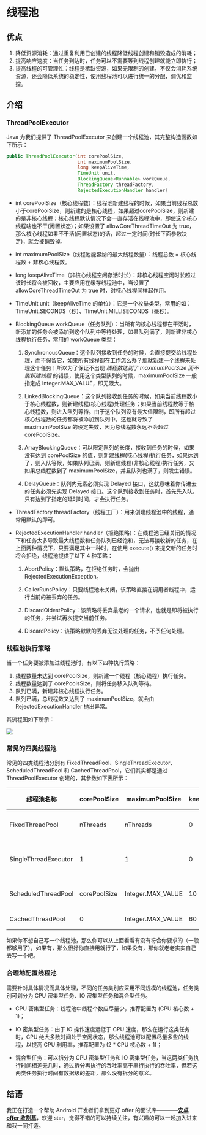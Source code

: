 # 线程池

## 优点

1. 降低资源消耗：通过重复利用已创建的线程降低线程创建和销毁造成的消耗；
2. 提高响应速度：当任务到达时，任务可以不需要等到线程创建就能立即执行；
3. 提高线程的可管理性：线程是稀缺资源，如果无限制的创建，不仅会消耗系统资源，还会降低系统的稳定性，使用线程池可以进行统一的分配，调优和监控。


## 介绍

### ThreadPoolExecutor

Java 为我们提供了 ThreadPoolExecutor 来创建一个线程池，其完整构造函数如下所示：

```java
public ThreadPoolExecutor(int corePoolSize,
                          int maximumPoolSize,
                          long keepAliveTime,
                          TimeUnit unit,
                          BlockingQueue<Runnable> workQueue,
                          ThreadFactory threadFactory,
                          RejectedExecutionHandler handler)
```

* int corePoolSize（核心线程数）：线程池新建线程的时候，如果当前线程总数小于corePoolSize，则新建的是核心线程，如果超过corePoolSize，则新建的是非核心线程；核心线程默认情况下会一直存活在线程池中，即使这个核心线程啥也不干(闲置状态)；如果设置了 allowCoreThreadTimeOut 为 true，那么核心线程如果不干活(闲置状态)的话，超过一定时间(时长下面参数决定)，就会被销毁掉。

* int maximumPoolSize（线程池能容纳的最大线程数量）：线程总数 = 核心线程数 + 非核心线程数。

* long keepAliveTime（非核心线程空闲存活时长）：非核心线程空闲时长超过该时长将会被回收，主要应用在缓存线程池中，当设置了 allowCoreThreadTimeOut 为 true 时，对核心线程同样起作用。

* TimeUnit unit（keepAliveTime 的单位）：它是一个枚举类型，常用的如：TimeUnit.SECONDS（秒）、TimeUnit.MILLISECONDS（毫秒）。

* BlockingQueue workQueue（任务队列）：当所有的核心线程都在干活时，新添加的任务会被添加到这个队列中等待处理，如果队列满了，则新建非核心线程执行任务，常用的 workQueue 类型：
  1. SynchronousQueue：这个队列接收到任务的时候，会直接提交给线程处理，而不保留它，如果所有线程都在工作怎么办？那就新建一个线程来处理这个任务！所以为了保证不出现 *线程数达到了 maximumPoolSize 而不能新建线程* 的错误，使用这个类型队列的时候，maximumPoolSize 一般指定成 Integer.MAX_VALUE，即无限大。

  2. LinkedBlockingQueue：这个队列接收到任务的时候，如果当前线程数小于核心线程数，则新建线程(核心线程)处理任务；如果当前线程数等于核心线程数，则进入队列等待。由于这个队列没有最大值限制，即所有超过核心线程数的任务都将被添加到队列中，这也就导致了 maximumPoolSize 的设定失效，因为总线程数永远不会超过 corePoolSize。

  3. ArrayBlockingQueue：可以限定队列的长度，接收到任务的时候，如果没有达到 corePoolSize 的值，则新建线程(核心线程)执行任务，如果达到了，则入队等候，如果队列已满，则新建线程(非核心线程)执行任务，又如果总线程数到了 maximumPoolSize，并且队列也满了，则发生错误。

  4. DelayQueue：队列内元素必须实现 Delayed 接口，这就意味着你传进去的任务必须先实现 Delayed 接口。这个队列接收到任务时，首先先入队，只有达到了指定的延时时间，才会执行任务。

* ThreadFactory threadFactory（线程工厂）：用来创建线程池中的线程，通常用默认的即可。

* RejectedExecutionHandler handler（拒绝策略）：在线程池已经关闭的情况下和任务太多导致最大线程数和任务队列已经饱和，无法再接收新的任务，在上面两种情况下，只要满足其中一种时，在使用 execute() 来提交新的任务时将会拒绝，线程池提供了以下 4 种策略：
  1. AbortPolicy：默认策略，在拒绝任务时，会抛出RejectedExecutionException。

  2. CallerRunsPolicy：只要线程池未关闭，该策略直接在调用者线程中，运行当前的被丢弃的任务。

  3. DiscardOldestPolicy：该策略将丢弃最老的一个请求，也就是即将被执行的任务，并尝试再次提交当前任务。

  4. DiscardPolicy：该策略默默的丢弃无法处理的任务，不予任何处理。


### 线程池执行策略

当一个任务要被添加进线程池时，有以下四种执行策略：

1. 线程数量未达到 corePoolSize，则新建一个线程（核心线程）执行任务。
2. 线程数量达到了 corePoolsSize，则将任务移入队列等待。
3. 队列已满，新建非核心线程执行任务。
4. 队列已满，总线程数又达到了 maximumPoolSize，就会由 RejectedExecutionHandler 抛出异常。

其流程图如下所示：

![](http://ww1.sinaimg.cn/large/b75b8776gy1fvshz2bh4qj20rn0ehwf4.jpg)


### 常见的四类线程池

常见的四类线程池分别有 FixedThreadPool、SingleThreadExecutor、ScheduledThreadPool 和 CachedThreadPool，它们其实都是通过 ThreadPoolExecutor 创建的，其参数如下表所示：

|线程池名称|corePoolSize|maximumPoolSize|keepAliveTime|unit|workQueue|threadFactory|handler|　　　　　适用场景　　　　　|
|---|---|---|---|---|---|---|---|---|
|FixedThreadPool|nThreads|nThreads|0|MILLISECONDS|LinkedBlockingQueue|defaultThreadFactory|defaultHandler|已知并发压力的情况下，对线程数做限制|
|SingleThreadExecutor|1|1|0|MILLISECONDS|LinkedBlockingQueue|defaultThreadFactory|defaultHandler|需要保证顺序执行的场景，并且只有一个线程在执行|
|ScheduledThreadPool|corePoolSize|Integer.MAX_VALUE|10|MILLISECONDS|DelayedWorkQueue|defaultThreadFactory|defaultHandler|需要多个后台线程执行周期任务的场景|
|CachedThreadPool|0|Integer.MAX_VALUE|60|SECONDS|SynchronousQueue|defaultThreadFactory|defaultHandler|处理执行时间比较短的任务|

如果你不想自己写一个线程池，那么你可以从上面看看有没有符合你要求的（一般都够用了），如果有，那么很好你直接用就行了，如果没有，那你就老老实实自己去写一个吧。


### 合理地配置线程池

需要针对具体情况而具体处理，不同的任务类别应采用不同规模的线程池，任务类别可划分为 CPU 密集型任务、IO 密集型任务和混合型任务。

* CPU 密集型任务：线程池中线程个数应尽量少，推荐配置为 (CPU 核心数 + 1)；

* IO 密集型任务：由于 IO 操作速度远低于 CPU 速度，那么在运行这类任务时，CPU 绝大多数时间处于空闲状态，那么线程池可以配置尽量多些的线程，以提高 CPU 利用率，推荐配置为 (2 * CPU 核心数 + 1)；

* 混合型任务：可以拆分为 CPU 密集型任务和 IO 密集型任务，当这两类任务执行时间相差无几时，通过拆分再执行的吞吐率高于串行执行的吞吐率，但若这两类任务执行时间有数据级的差距，那么没有拆分的意义。


## 结语

我正在打造一个帮助 Android 开发者们拿到更好 offer 的面试库————**[安卓 offer 收割基](https://github.com/Blankj/AndroidOfferKiller)**，欢迎 star，觉得不错的可以持续关注，有兴趣的可以一起加入进来和我一同打造。